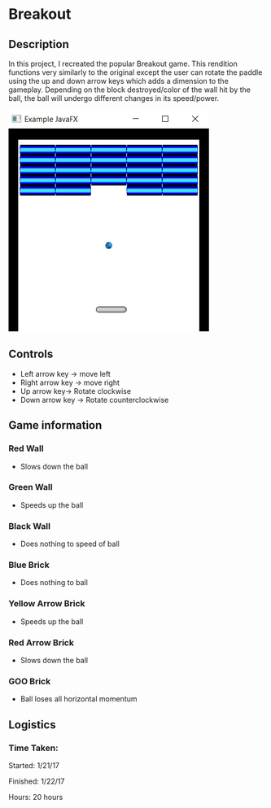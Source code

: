 # Breakout
## Description
In this project, I recreated the popular Breakout game. This rendition functions very similarly to the original except the user can rotate the paddle using the up and down arrow keys which adds a dimension to the gameplay. Depending on the block destroyed/color of the wall hit by the ball, the ball will undergo different changes in its speed/power.

![Breakout Picture](https://raw.githubusercontent.com/belaltaher8/Breakout/master/BreakoutPic.PNG)


## Controls
* Left arrow key -> move left
* Right arrow key -> move right
* Up arrow key-> Rotate clockwise
* Down arrow key -> Rotate counterclockwise

## Game information

### Red Wall
* Slows down the ball
### Green Wall
* Speeds up the ball
### Black Wall
* Does nothing to speed of ball
### Blue Brick
* Does nothing to ball
### Yellow Arrow Brick
* Speeds up the ball
### Red Arrow Brick
* Slows down the ball
### GOO Brick
* Ball loses all horizontal momentum


## Logistics

### Time Taken:
Started: 1/21/17

Finished: 1/22/17

Hours: 20 hours

